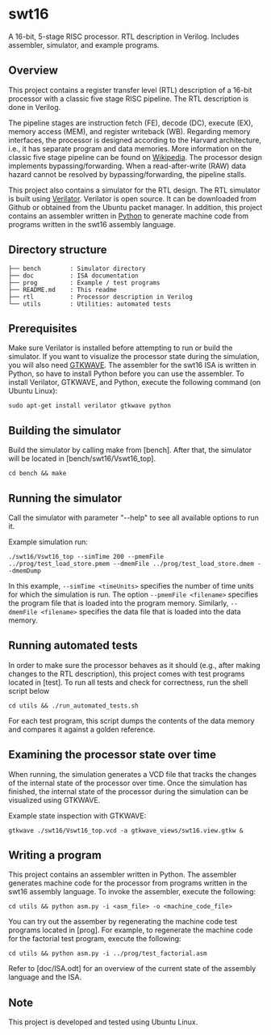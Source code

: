 # swt16
A 16-bit, 5-stage RISC processor. RTL description in Verilog. Includes assembler, simulator, and example programs.

## Overview
This project contains a register transfer level (RTL) description of a 16-bit processor with a classic five stage RISC pipeline.
The RTL description is done in Verilog.

The pipeline stages are instruction fetch (FE), decode (DC), execute (EX), memory access (MEM), and register writeback (WB).
Regarding memory interfaces, the processor is designed according to the Harvard architecture, i.e., it has separate program and data memories.
More information on the classic five stage pipeline can be found on [Wikipedia](https://en.wikipedia.org/wiki/Classic_RISC_pipeline).
The processor design implements bypassing/forwarding.
When a read-after-write (RAW) data hazard cannot be resolved by bypassing/forwarding, the pipeline stalls.

This project also contains a simulator for the RTL design.
The RTL simulator is built using [Verilator](https://www.veripool.org/).
Verilator is open source. It can be downloaded from Github or obtained from the Ubuntu packet manager.
In addition, this project contains an assembler written in [Python](https://www.python.org/) to generate machine code from programs written in the swt16 assembly language.

## Directory structure
```
├── bench        : Simulator directory
├── doc          : ISA documentation
├── prog         : Example / test programs
├── README.md    : This readme
├── rtl          : Processor description in Verilog
└── utils        : Utilities: automated tests
```
## Prerequisites
Make sure Verilator is installed before attempting to run or build the simulator.
If you want to visualize the processor state during the simulation, you will also need [GTKWAVE](http://gtkwave.sourceforge.net/).
The assembler for the swt16 ISA is written in Python, so have to install Python before you can use the assembler.
To install Verilator, GTKWAVE, and Python, execute the following command (on Ubuntu Linux):

`sudo apt-get install verilator gtkwave python`

## Building the simulator
Build the simulator by calling make from [bench]. After that, the simulator will be located in [bench/swt16/Vswt16_top].

`cd bench && make`

## Running the simulator
Call the simulator with parameter "--help" to see all available options to run it.

Example simulation run:

`./swt16/Vswt16_top --simTime 200 --pmemFile ../prog/test_load_store.pmem --dmemFile ../prog/test_load_store.dmem --dmemDump`

In this example, `--simTime <timeUnits>` specifies the number of time units for which the simulation is run.
The option `--pmemFile <filename>` specifies the program file that is loaded into the program memory.
Similarly, `--dmemFile <filename>` specifies the data file that is loaded into the data memory.

## Running automated tests
In order to make sure the processor behaves as it should (e.g., after making changes to the RTL description),
this project comes with test programs located in [test].
To run all tests and check for correctness, run the shell script below

`cd utils && ./run_automated_tests.sh`

For each test program, this script dumps the contents of the data memory and compares it against a golden reference.

## Examining the processor state over time
When running, the simulation generates a VCD file that tracks the changes of the internal state of the processor over time.
Once the simulation has finished, the internal state of the processor during the simulation can be visualized using GTKWAVE.

Example state inspection with GTKWAVE: 

`gtkwave ./swt16/Vswt16_top.vcd -a gtkwave_views/swt16.view.gtkw &`

## Writing a program
This project contains an assembler written in Python.
The assembler generates machine code for the processor from programs written in the swt16 assembly language.
To invoke the assembler, execute the following:

`cd utils && python asm.py -i <asm_file> -o <machine_code_file>`

You can try out the assember by regenerating the machine code test programs located in [prog].
For example, to regenerate the machine code for the factorial test program, execute the following:

`cd utils && python asm.py -i ../prog/test_factorial.asm`

Refer to [doc/ISA.odt] for an overview of the current state of the assembly language and the ISA.

## Note
This project is developed and tested using Ubuntu Linux.
